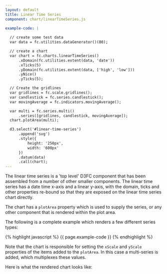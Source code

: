 ```yaml
---
layout: default
title: Linear Time Series
component: chart/linearTimeSeries.js

example-code: |
  
  // create some test data
  var data = fc.utilities.dataGenerator()(80);

  // create a chart
  var chart = fc.charts.linearTimeSeries()
      .xDomain(fc.utilities.extent(data, 'date'))
      .xTicks(5)
      .yDomain(fc.utilities.extent(data, ['high', 'low']))
      .yNice()
      .yTicks(5);

  // Create the gridlines
  var gridlines = fc.scale.gridlines();
  var candlestick = fc.series.candlestick();
  var movingAverage = fc.indicators.movingAverage();

  var multi = fc.series.multi()
      .series([gridlines, candlestick, movingAverage]);
  chart.plotArea(multi);

  d3.select('#linear-time-series')
      .append('svg')
      .style({
          height: '250px',
          width: '600px'
      })
      .datum(data)
      .call(chart);
---
```


The linear time series is a 'top level' D3FC component that has been assembled from a number of other smaller components. The linear time series has a date time x-axis and a linear y-axis, with the domain, ticks and other properties re-bound so that they are exposed on the linear time series chart directly.

The chart has a `plotArea` property which is used to supply the series, or any other component that is rendered within the plot area.

The following is a complete example which renders a few different series types:

{% highlight javascript %}
{{ page.example-code }}
{% endhighlight %}

Note that the chart is responsible for setting the `xScale` and `yScale` properties of the items added to the `plotArea`. In this case a multi-series is added, which multiplexes these values.

Here is what the rendered chart looks like:

<div id="linear-time-series" class="chart"> </div>
<script type="text/javascript">
(function() {
  {{ page.example-code }}
}());
</script>

